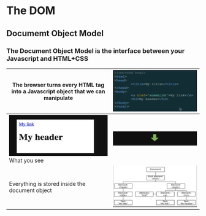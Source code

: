 # The DOM
## Documemt Object Model

### The Document Object Model is the interface between your Javascript and HTML+CSS

The browser turns every HTML tag into a Javascript object that we can manipulate |![Image of HTML](../01_intro_dom/images/html.png)
-------------------------------------------------------------------------------- | -----------------------------------------------
![Image of What we see](../01_intro_dom/images/see.png) What you see | ![Image of Arrow](../01_intro_dom/images/arrow.png)
Everything is stored inside the document object | ![Image of DOM Chart](../01_intro_dom/images/dom1.png)
